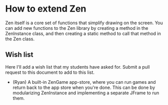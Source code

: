 How to extend Zen
===

Zen itself is a core set of functions that simplify drawing on the screen. You can add new functions to the Zen library by creating a method in the ZenInstance class, and then creating a static method to call that method in the Zen class. 

## Wish list

Here I'll add a wish list that my students have asked for. Submit a pull request to this document to add to this list.
  * (Ryan) A built-in ZenGame app-store, where you can run games and return back to the app store when you're done. This can be done by modularizing ZenInstance and implementing a separate JFrame to run them.
